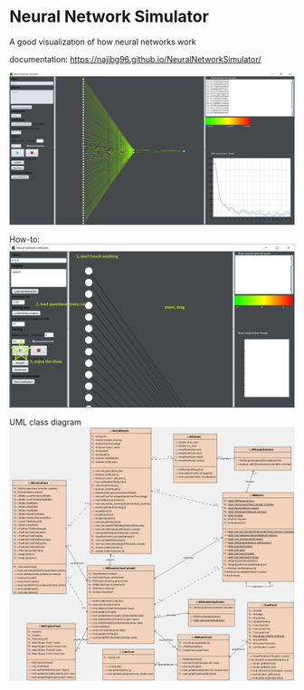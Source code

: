 # Neural Network Simulator
A good visualization of how neural networks work

documentation: https://najibg96.github.io/NeuralNetworkSimulator/

![screenshot](https://github.com/najibg96/NeuralNetworkSimulator/raw/master/screenshot.png)

How-to:
![howto](https://github.com/najibg96/NeuralNetworkSimulator/raw/master/howto.png)

UML class diagram
![diagram](https://github.com/najibg96/NeuralNetworkSimulator/raw/master/classdiagram.png)
